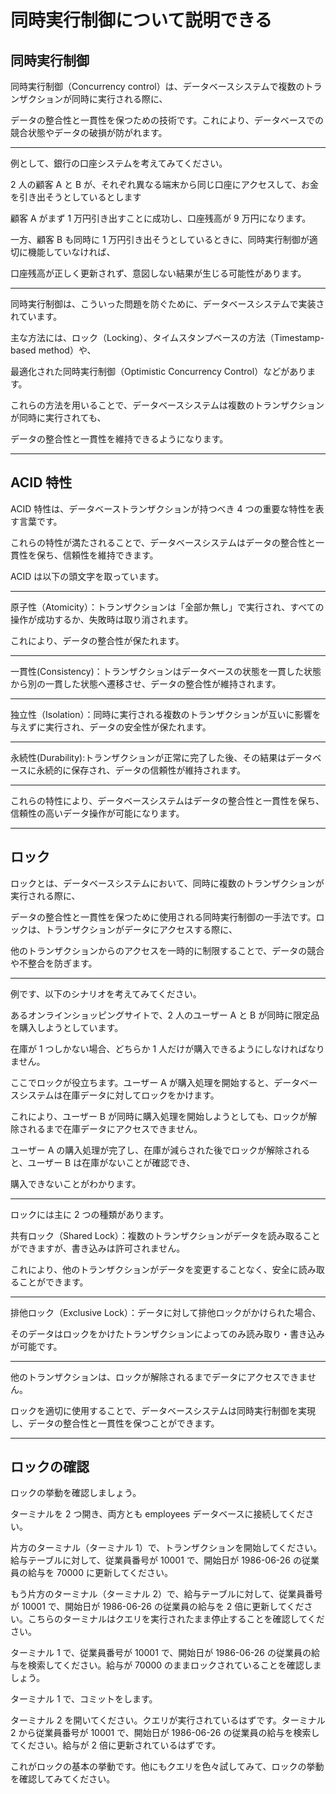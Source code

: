 # 同時実行制御について説明できる

## 同時実行制御

同時実行制御（Concurrency control）は、データベースシステムで複数のトランザクションが同時に実行される際に、

データの整合性と一貫性を保つための技術です。これにより、データベースでの競合状態やデータの破損が防がれます。

---

例として、銀行の口座システムを考えてみてください。

2 人の顧客 A と B が、それぞれ異なる端末から同じ口座にアクセスして、お金を引き出そうとしているとします

顧客 A がまず 1 万円引き出すことに成功し、口座残高が 9 万円になります。

一方、顧客 B も同時に 1 万円引き出そうとしているときに、同時実行制御が適切に機能していなければ、

口座残高が正しく更新されず、意図しない結果が生じる可能性があります。

---

同時実行制御は、こういった問題を防ぐために、データベースシステムで実装されています。

主な方法には、ロック（Locking）、タイムスタンプベースの方法（Timestamp-based method）や、

最適化された同時実行制御（Optimistic Concurrency Control）などがあります。

これらの方法を用いることで、データベースシステムは複数のトランザクションが同時に実行されても、

データの整合性と一貫性を維持できるようになります。

---

## ACID 特性

ACID 特性は、データベーストランザクションが持つべき 4 つの重要な特性を表す言葉です。

これらの特性が満たされることで、データベースシステムはデータの整合性と一貫性を保ち、信頼性を維持できます。

ACID は以下の頭文字を取っています。

---

原子性（Atomicity）：トランザクションは「全部か無し」で実行され、すべての操作が成功するか、失敗時は取り消されます。

これにより、データの整合性が保たれます。

---

一貫性(Consistency)：トランザクションはデータベースの状態を一貫した状態から別の一貫した状態へ遷移させ、データの整合性が維持されます。

---

独立性（Isolation）：同時に実行される複数のトランザクションが互いに影響を与えずに実行され、データの安全性が保たれます。

---

永続性(Durability):トランザクションが正常に完了した後、その結果はデータベースに永続的に保存され、データの信頼性が維持されます。

---

これらの特性により、データベースシステムはデータの整合性と一貫性を保ち、信頼性の高いデータ操作が可能になります。

---

## ロック

ロックとは、データベースシステムにおいて、同時に複数のトランザクションが実行される際に、

データの整合性と一貫性を保つために使用される同時実行制御の一手法です。ロックは、トランザクションがデータにアクセスする際に、

他のトランザクションからのアクセスを一時的に制限することで、データの競合や不整合を防ぎます。

---

例です、以下のシナリオを考えてみてください。

あるオンラインショッピングサイトで、2 人のユーザー A と B が同時に限定品を購入しようとしています。

在庫が 1 つしかない場合、どちらか 1 人だけが購入できるようにしなければなりません。

ここでロックが役立ちます。ユーザー A が購入処理を開始すると、データベースシステムは在庫データに対してロックをかけます。

これにより、ユーザー B が同時に購入処理を開始しようとしても、ロックが解除されるまで在庫データにアクセスできません。

ユーザー A の購入処理が完了し、在庫が減らされた後でロックが解除されると、ユーザー B は在庫がないことが確認でき、

購入できないことがわかります。

---

ロックには主に 2 つの種類があります。

共有ロック（Shared Lock）：複数のトランザクションがデータを読み取ることができますが、書き込みは許可されません。

これにより、他のトランザクションがデータを変更することなく、安全に読み取ることができます。

---

排他ロック（Exclusive Lock）：データに対して排他ロックがかけられた場合、

そのデータはロックをかけたトランザクションによってのみ読み取り・書き込みが可能です。

---

他のトランザクションは、ロックが解除されるまでデータにアクセスできません。

ロックを適切に使用することで、データベースシステムは同時実行制御を実現し、データの整合性と一貫性を保つことができます。

---

## ロックの確認

ロックの挙動を確認しましょう。

ターミナルを 2 つ開き、両方とも employees データベースに接続してください。

片方のターミナル（ターミナル 1）で、トランザクションを開始してください。給与テーブルに対して、従業員番号が 10001 で、開始日が 1986-06-26 の従業員の給与を 70000 に更新してください。

もう片方のターミナル（ターミナル 2）で、給与テーブルに対して、従業員番号が 10001 で、開始日が 1986-06-26 の従業員の給与を 2 倍に更新してください。こちらのターミナルはクエリを実行されたまま停止することを確認してください。

ターミナル 1 で、従業員番号が 10001 で、開始日が 1986-06-26 の従業員の給与を検索してください。給与が 70000 のままロックされていることを確認しましょう。

ターミナル 1 で、コミットをします。

ターミナル 2 を開いてください。クエリが実行されているはずです。ターミナル 2 から従業員番号が 10001 で、開始日が 1986-06-26 の従業員の給与を検索してください。給与が 2 倍に更新されているはずです。

これがロックの基本の挙動です。他にもクエリを色々試してみて、ロックの挙動を確認してみてください。
